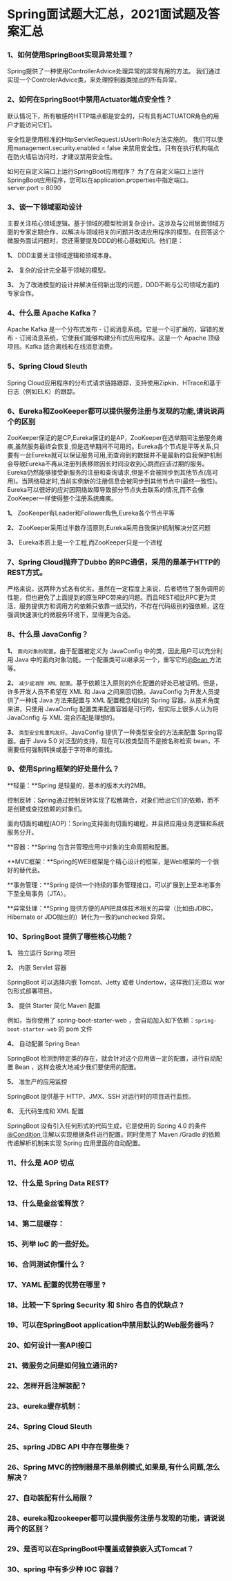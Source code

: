 # Spring面试题大汇总，2021面试题及答案汇总

### 1、如何使用SpringBoot实现异常处理？

Spring提供了一种使用ControllerAdvice处理异常的非常有用的方法。 我们通过实现一个ControlerAdvice类，来处理控制器类抛出的所有异常。


### 2、如何在SpringBoot中禁用Actuator端点安全性？

默认情况下，所有敏感的HTTP端点都是安全的，只有具有ACTUATOR角色的用户才能访问它们。

安全性是使用标准的HttpServletRequest.isUserInRole方法实施的。 我们可以使用management.security.enabled = false 来禁用安全性。只有在执行机构端点在防火墙后访问时，才建议禁用安全性。

如何在自定义端口上运行SpringBoot应用程序？ 为了在自定义端口上运行SpringBoot应用程序，您可以在application.properties中指定端口。 server.port = 8090


### 3、谈一下领域驱动设计

主要关注核心领域逻辑。基于领域的模型检测复杂设计。这涉及与公司层面领域方面的专家定期合作，以解决与领域相关的问题并改进应用程序的模型。在回答这个微服务面试问题时，您还需要提及DDD的核心基础知识。他们是：

**1、** DDD主要关注领域逻辑和领域本身。

**2、** 复杂的设计完全基于领域的模型。

**3、** 为了改进模型的设计并解决任何新出现的问题，DDD不断与公司领域方面的专家合作。


### 4、什么是 Apache Kafka？

Apache Kafka 是一个分布式发布 - 订阅消息系统。它是一个可扩展的，容错的发布 - 订阅消息系统，它使我们能够构建分布式应用程序。这是一个 Apache 顶级项目。Kafka 适合离线和在线消息消费。


### 5、Spring Cloud Sleuth

Spring Cloud应用程序的分布式请求链路跟踪，支持使用Zipkin、HTrace和基于日志（例如ELK）的跟踪。


### 6、Eureka和ZooKeeper都可以提供服务注册与发现的功能,请说说两个的区别

ZooKeeper保证的是CP,Eureka保证的是AP，ZooKeeper在选举期间注册服务瘫痪,虽然服务最终会恢复,但是选举期间不可用的。Eureka各个节点是平等关系,只要有一台Eureka就可以保证服务可用,而查询到的数据并不是最新的自我保护机制会导致Eureka不再从注册列表移除因长时间没收到心跳而应该过期的服务。Eureka仍然能够接受新服务的注册和查询请求,但是不会被同步到其他节点(高可用)。当网络稳定时,当前实例新的注册信息会被同步到其他节点中(最终一致性)。Eureka可以很好的应对因网络故障导致部分节点失去联系的情况,而不会像ZooKeeper一样使得整个注册系统瘫痪。

**1、** ZooKeeper有Leader和Follower角色,Eureka各个节点平等

**2、** ZooKeeper采用过半数存活原则,Eureka采用自我保护机制解决分区问题

**3、** Eureka本质上是一个工程,而ZooKeeper只是一个进程


### 7、Spring Cloud抛弃了Dubbo 的RPC通信，采用的是基于HTTP的REST方式。

严格来说，这两种方式各有优劣。虽然在一定程度上来说，后者牺牲了服务调用的性能，但也避免了上面提到的原生RPC带来的问题。而且REST相比RPC更为灵活，服务提供方和调用方的依赖只依靠一纸契约，不存在代码级别的强依赖，这在强调快速演化的微服务环境下，显得更为合适。



### 8、什么是 JavaConfig？

**1、** `面向对象的配置`。由于配置被定义为 JavaConfig 中的类，因此用户可以充分利用 Java 中的面向对象功能。一个配置类可以继承另一个，重写它的[@Bean ](/Bean ) 方法等。

**2、** `减少或消除 XML 配置`。基于依赖注入原则的外化配置的好处已被证明。但是，许多开发人员不希望在 XML 和 Java 之间来回切换。JavaConfig 为开发人员提供了一种纯 Java 方法来配置与 XML 配置概念相似的 Spring 容器。从技术角度来讲，只使用 JavaConfig 配置类来配置容器是可行的，但实际上很多人认为将JavaConfig 与 XML 混合匹配是理想的。

**3、** `类型安全和重构友好`。JavaConfig 提供了一种类型安全的方法来配置 Spring容器。由于 Java 5.0 对泛型的支持，现在可以按类型而不是按名称检索 bean，不需要任何强制转换或基于字符串的查找。


### 9、使用Spring框架的好处是什么？

**轻量：**Spring 是轻量的，基本的版本大约2MB。

控制反转：Spring通过控制反转实现了松散耦合，对象们给出它们的依赖，而不是创建或查找依赖的对象们。

面向切面的编程(AOP)：Spring支持面向切面的编程，并且把应用业务逻辑和系统服务分开。

**容器：**Spring 包含并管理应用中对象的生命周期和配置。

**MVC框架：**Spring的WEB框架是个精心设计的框架，是Web框架的一个很好的替代品。

**事务管理：**Spring 提供一个持续的事务管理接口，可以扩展到上至本地事务下至全局事务（JTA）。

**异常处理：**Spring 提供方便的API把具体技术相关的异常（比如由JDBC，Hibernate or JDO抛出的）转化为一致的unchecked 异常。


### 10、SpringBoot 提供了哪些核心功能？

**1、** 独立运行 Spring 项目

**2、** 内嵌 Servlet 容器

SpringBoot 可以选择内嵌 Tomcat、Jetty 或者 Undertow，这样我们无须以 war 包形式部署项目。

**3、** 提供 Starter 简化 Maven 配置

例如，当你使用了 spring-boot-starter-web ，会自动加入如下依赖：`spring-boot-starter-web` 的 pom 文件

**4、** 自动配置 Spring Bean

SpringBoot 检测到特定类的存在，就会针对这个应用做一定的配置，进行自动配置 Bean ，这样会极大地减少我们要使用的配置。

**5、** 准生产的应用监控

SpringBoot 提供基于 HTTP、JMX、SSH 对运行时的项目进行监控。

**6、** 无代码生成和 XML 配置

SpringBoot 没有引入任何形式的代码生成，它是使用的 Spring 4.0 的条件 [@Condition ](/Condition ) 注解以实现根据条件进行配置。同时使用了 Maven /Gradle 的依赖传递解析机制来实现 Spring 应用里面的自动配置。


### 11、什么是 AOP 切点
### 12、什么是 Spring Data REST?
### 13、什么是金丝雀释放？
### 14、第⼆层缓存：
### 15、列举 IoC 的一些好处。
### 16、合同测试你懂什么？
### 17、YAML 配置的优势在哪里 ?
### 18、比较一下 Spring Security 和 Shiro 各自的优缺点 ?
### 19、可以在SpringBoot application中禁用默认的Web服务器吗？
### 20、如何设计一套API接口
### 21、微服务之间是如何独立通讯的?
### 22、怎样开启注解装配？
### 23、eureka缓存机制：
### 24、Spring Cloud Sleuth
### 25、spring JDBC API 中存在哪些类？
### 26、Spring MVC的控制器是不是单例模式,如果是,有什么问题,怎么解决？
### 27、自动装配有什么局限？
### 28、eureka和zookeeper都可以提供服务注册与发现的功能，请说说两个的区别？
### 29、是否可以在SpringBoot中覆盖或替换嵌入式Tomcat？
### 30、spring 中有多少种 IOC 容器？





